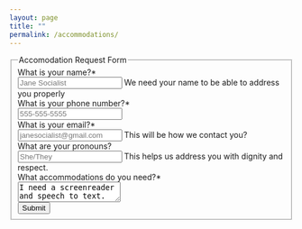 ```yaml
---
layout: page
title: ""
permalink: /accommodations/
---
```

<form action="https://nocodeform.io/f/653f0b5ff462d3212f487bef" method="POST">
<form class="form-horizontal">
<fieldset>

<!-- Form Name -->
<legend>Accomodation Request Form </legend>

<!-- Text input-->
<div class="form-group">
  <label class="col-md-4 control-label" for="textinput">What is your name?*</label>  
  <div class="col-md-5">
  <input id="textinput" name="textinput" type="text" placeholder="Jane Socialist" class="form-control input-md" required="">
  <span class="help-block">We need your name to be able to address you properly</span>  
  </div>
</div>

<!-- Text input-->
<div class="form-group">
  <label class="col-md-4 control-label" for="phone">What is your phone number?*</label>  
  <div class="col-md-5">
  <input id="phone" name="phone" type="text" placeholder="555-555-5555" class="form-control input-md" required="">
    
  </div>
</div>

<!-- Text input-->
<div class="form-group">
  <label class="col-md-4 control-label" for="email">What is your email?*</label>  
  <div class="col-md-5">
  <input id="email" name="email" type="text" placeholder="janesocialist@gmail.com" class="form-control input-md" required="">
  <span class="help-block">This will be how we contact you?</span>  
  </div>
</div>

<!-- Text input-->
<div class="form-group">
  <label class="col-md-4 control-label" for="pronouns">What are your pronouns?</label>  
  <div class="col-md-5">
  <input id="pronouns" name="pronouns" type="text" placeholder="She/They" class="form-control input-md">
  <span class="help-block">This helps us address you with dignity and respect.</span>  
  </div>
</div>

<!-- Textarea -->
<div class="form-group">
  <label class="col-md-4 control-label" for="accomrequest">What accommodations do you need?*</label>
  <div class="col-md-4">                     
    <textarea class="form-control" id="accomrequest" name="accomrequest">I need a screenreader and speech to text.</textarea>
  </div>
</div>

<div><input type="submit" value="Submit"></div>

</fieldset>
</form>
